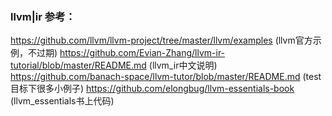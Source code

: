 ### llvm|ir 参考：
https://github.com/llvm/llvm-project/tree/master/llvm/examples (llvm官方示例，不过期)
https://github.com/Evian-Zhang/llvm-ir-tutorial/blob/master/README.md (llvm_ir中文说明)
https://github.com/banach-space/llvm-tutor/blob/master/README.md (test目标下很多小例子)
https://github.com/elongbug/llvm-essentials-book (llvm_essentials书上代码)